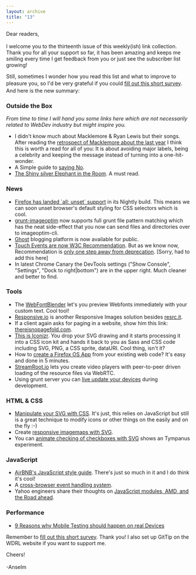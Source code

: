 ```yaml
---
layout: archive
title: "13"
---
```


<p>Dear readers,<br><br>
I welcome you to the thirteenth issue of this weekly(ish) link collection. Thank you for all your support so far, it has been amazing and keeps me smiling every time I get feedback from you or just see the subscriber list growing!</p>

<p>Still, sometimes I wonder how you read this list and what to improve to pleasure you, so I'd be very grateful if you could <a href="https://docs.google.com/forms/d/1YhjGC_vngVFa72KsnKmhOIbdrmhd2VDZ_0omf3CrkYQ/viewform" style="line-height: 1.6em;">fill out this short survey</a>. And here is the new summary:</p>

<h3>Outside the Box</h3>
<p><em>From time to time I will hand you some links here which are not necessarily related to WebDev industry but might inspire you.</em></p>

<ul>
	<li>I didn't know much about Macklemore &amp; Ryan Lewis but their songs. After reading the <a href="http://macklemore.com/post/63746955005/the-heist-1-year-anniversary-a-look-back-on-the-year">retrospect of Macklemore about the last year</a> I think this is worth a read for all of you: It is about avoiding major labels, being a celebrity and keeping the message instead of turning into a one-hit-wonder.</li>
	<li>A Simple guide to <a href="https://medium.com/the-year-of-the-looking-glass/23ad80bdfbc">saying No</a>.</li>
	<li><a href="http://christianheilmann.com/2013/10/17/the-shiny-silver-elephant-in-the-room/">The Shiny silver Elephant in the Room</a>. A must read.</li>
</ul>

<h3>News</h3>

<ul>
	<li><a href="http://mcc.id.au/blog/2013/10/all-unset">Firefox has landed `all: unset` support</a> in its Nightly build. This means we can soon unset browser's default styling for CSS selectors which is cool.</li>
	<li><a href="https://github.com/JamieMason/grunt-imageoptim/blob/master/CHANGELOG.md">grunt-imageoptim</a> now supports full grunt file pattern matching which has the neat side-effect that you now can send files and directories over to imageoptim-cli.</li>
	<li><a href="http://blog.ghost.org/public-launch/">Ghost</a> blogging platform is now available for public.</li>
	<li><a href="http://www.w3.org/blog/news/archives/3309">Touch Events are now W3C Recommendation</a>. But as we know now, Recommendation is <a href="https://twitter.com/rodneyrehm/status/388954968893693952">only one step away from deprecation</a>. [Sorry, had to add this here]</li>
	<li>In latest Chrome Canary the DevTools settings ("Show Console", "Settings", "Dock to right|bottom") are in the upper right. Much cleaner and better to find.</li>
</ul>

<h3>Tools</h3>
<ul>
	<li>The <a href="http://andreasweis.com/webfontblender/">WebFontBlender</a> let's you preview Webfonts immediately with your custom text. Cool tool!</li>
	<li><a href="https://responsive.io/">Responsive.io</a> is another Responsive Images solution besides <a href="http://www.resrc.it/">resrc.it</a>.</li>
	<li>If a client again asks for paging in a website, show him this link: <a href="http://www.thereisnopagefold.com/">thereisnopagefold.com</a>.</li>
	<li><a href="http://iconizr.com/">This is Iconizr</a>. You drop your SVG drawing and it starts processing it into a CSS icon kit and hands it back to you as Sass and CSS code including SVG, PNG, a CSS sprite, dataURI. Cool thing, isn't it?</li>
	<li>How to <a href="http://davidwalsh.name/firefox-app">create a Firefox OS App</a> from your existing web code? It's easy and done in 5 minutes.</li>
	<li><a href="http://www.streamroot.io/">StreamRoot.io</a> lets you create video players with peer-to-peer driven loading of the resource files via WebRTC.</li>
	<li>Using grunt server you can <a href="http://blog.mattbailey.co/post/50337824984/grunt-synchronised-testing-between-browsers-devices">live update your devices</a> during development.</li>
</ul>

<h3>HTML &amp; CSS</h3>
<ul>
	<li><a href="http://webdesign.tutsplus.com/articles/general/manipulating-svg-icons-with-simple-css/">Manipulate your SVG with CSS</a>. It's just, this relies on JavaScript but still is a great technique to modify icons or other things on the easily and on the fly :-)</li>
	<li>Create <a href="http://demosthenes.info/blog/760/Create-A-Responsive-Imagemap-With-SVG">responsive imagemaps with SVG</a>.</li>
	<li>You can <a href="http://tympanus.net/Development/AnimatedCheckboxes/">animate checking of checkboxes with SVG</a> shows an Tympanus experiment.</li>
</ul>

<h3>JavaScript</h3>
<ul>
	<li><a href="https://github.com/airbnb/javascript">AirBNB's JavaScript style guide</a>. There's just so much in it and I do think it's cool!</li>
	<li>A <a href="https://gist.github.com/erikroyall/6618740">cross-browser event handling system</a>.</li>
	<li>Yahoo engineers share their thoughts on <a href="http://yahooeng.tumblr.com/post/62383009835/javascript-modules-amd-and-the-road-ahead">JavaScript modules, AMD, and the Road ahead</a>.</li>
</ul>

<h3>Performance</h3>
<ul>
	<li><a href="http://www.moboom.com/blog-post/9-reasons-why-mobile-testing-should-happen-on-real-devices/68be04f7-2fe1-9afd-0be4-525876b81665">9 Reasons why Mobile Testing should happen on real Devices</a></li>
</ul>

<p>Remember to <a href="https://docs.google.com/forms/d/1YhjGC_vngVFa72KsnKmhOIbdrmhd2VDZ_0omf3CrkYQ/viewform">fill out this short survey</a>. Thank you! I also set up GitTip on the WDRL website if you want to support me.</p>

<p>Cheers!<br><br>
	-Anselm</p>
